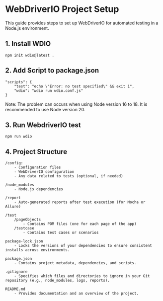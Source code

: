 # WebDriverIO Project Setup
This guide provides steps to set up WebDriverIO for automated testing in a Node.js environment.
## 1. Install WDIO
    npm init wdio@latest .

## 2. Add Script to package.json
    "scripts": {
        "test": "echo \"Error: no test specified\" && exit 1",
        "wdio": "wdio run wdio.conf.js"
    }
Note: The problem can occurs when using Node version 16 to 18. It is recommended to use Node version 20.
## 3. Run WebdriverIO test
    npm run wdio
## 4. Project Structure
```
/config: 
    - Configuration files
    - WebDriverIO configuration
    - Any data related to tests (optional, if needed)
    
/node_modules
    - Node.js dependencies

/report
    - Auto-generated reports after test execution (for Mocha or Allure)

/test
    /pageObjects
        - Contains POM files (one for each page of the app)
    /testcase
        - Contains test cases or scenarios  

package-lock.json
    - Locks the versions of your dependencies to ensure consistent installs across environments.

package.json
    - Contains project metadata, dependencies, and scripts.

.gitignore
    - Specifies which files and directories to ignore in your Git repository (e.g., node_modules, logs, reports).

README.md
    - Provides documentation and an overview of the project.
```